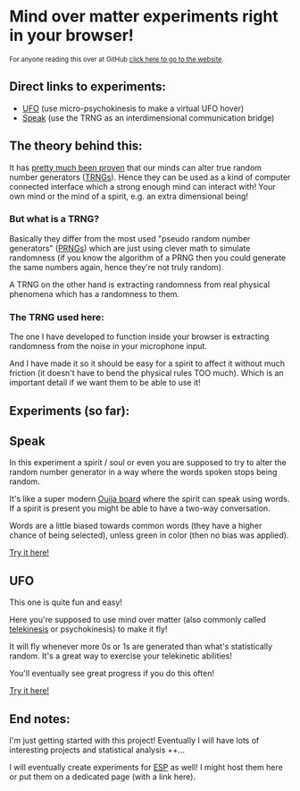 
# Mind over matter experiments right in your browser!

<sub>For anyone reading this over at GitHub [click here to go to the website](https://joakimch.github.io/TRNG-Mind-Over-Matter-Experiments/).</sub>

## Direct links to experiments:

* [UFO](./ufo) (use micro-psychokinesis to make a virtual UFO hover)
* [Speak](./speak) (use the TRNG as an interdimensional communication bridge)

## The theory behind this:

It has [pretty much been proven](https://www.ncbi.nlm.nih.gov/pmc/articles/PMC5872141/) that our minds can alter true random number generators ([TRNGs](https://en.wikipedia.org/wiki/Hardware_random_number_generator)). Hence they can be used as a kind of computer connected interface which a strong enough mind can interact with! Your own mind or the mind of a spirit, e.g. an extra dimensional being!

### But what is a TRNG?

Basically they differ from the most used "pseudo random number generators" ([PRNGs](https://en.wikipedia.org/wiki/Pseudorandom_number_generator)) which are just using clever math to simulate randomness (if you know the algorithm of a PRNG then you could generate the same numbers again, hence they're not truly random).

A TRNG on the other hand is extracting randomness from real physical phenomena which has a randomness to them.

### The TRNG used here:

The one I have developed to function inside your browser is extracting randomness from the noise in your microphone input.

And I have made it so it should be easy for a spirit to affect it without much friction (it doesn't have to bend the physical rules TOO much). Which is an important detail if we want them to be able to use it!

## Experiments (so far):

## Speak

In this experiment a spirit / soul or even you are supposed to try to alter the random number generator in a way where the words spoken stops being random.

It's like a super modern [Ouija board](https://en.wikipedia.org/wiki/Ouija) where the spirit can speak using words. If a spirit is present you might be able to have a two-way conversation.

Words are a little biased towards common words (they have a higher chance of being selected), unless green in color (then no bias was applied).

[Try it here!](./speak/)

## UFO

This one is quite fun and easy!

Here you're supposed to use mind over matter (also commonly called [telekinesis](https://en.wikipedia.org/wiki/Telekinesis) or psychokinesis) to make it fly!

It will fly whenever more 0s or 1s are generated than what's statistically random. It's a great way to exercise your telekinetic abilities!

You'll eventually see great progress if you do this often!

[Try it here!](./ufo/)

## End notes:

I'm just getting started with this project! Eventually I will have lots of interesting projects and statistical analysis ++...

I will eventually create experiments for [ESP](https://en.wikipedia.org/wiki/Extrasensory_perception) as well! I might host them here or put them on a dedicated page (with a link here).

